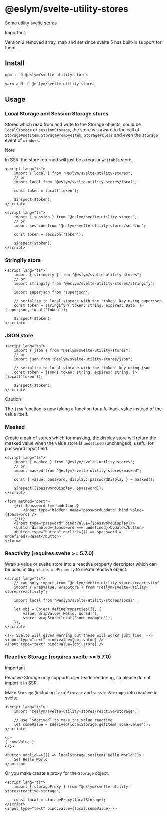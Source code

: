 # @eslym/svelte-utility-stores

Some utility svelte stores

> [!IMPORTANT]  
> Version 2 removed array, map and set since svelte 5 has built-in support for them.

## Install

```bash
npm i -D @eslym/svelte-utility-stores
```

```bash
yarn add -D @eslym/svelte-utility-stores
```

## Usage

### Local Storage and Session Storage stores

Stores which read from and write to the Storage objects, could be `localStorage` or `sessionStorage`,
the store will aware to the call of `Storage#setItem`, `Storage#removeItem`, `Storage#clear` and even
the `storage` event of `windows`.

> [!NOTE]  
> In SSR, the store returned will just be a regular `writable` store.

```svelte
<script lang="ts">
    import { local } from "@eslym/svelte-utility-stores";
    // or
    import local from "@eslym/svelte-utility-stores/local";

    const token = local('token');

    $inspect($token);
</script>
```

```svelte
<script lang="ts">
    import { session } from "@eslym/svelte-utility-stores";
    // or
    import session from "@eslym/svelte-utility-stores/session";

    const token = session('token');

    $inspect($token);
</script>
```

### Stringify store

```svelte
<script lang="ts">
    import { stringify } from "@eslym/svelte-utility-stores";
    // or
    import stringify from "@eslym/svelte-utility-stores/stringify";

    import superjson from 'superjson';

    // serialize to local storage with the 'token' key using superjson
    const token = stringify<{ token: string; expires: Date; }>(superjson, local('token'));

    $inspect($token);
</script>
```

### JSON store

```svelte
<script lang="ts">
    import { json } from "@eslym/svelte-utility-stores";
    // or
    import json from "@eslym/svelte-utility-stores/json";

    // serialize to local storage with the 'token' key using json
    const token = json<{ token: string; expires: string; }>(local('token'));

    $inspect($token);
</script>
```

> [!CAUTION]
> The `json` function is now taking a function for a fallback value instead of the value itself.

### Masked

Create a pair of stores which for masking, the display store will return the masked value when
the value store is `undefined` (unchanged), useful for password input field.

```svelte
<script lang="ts">
    import { masked } from "@eslym/svelte-utility-stores";
    // or
    import masked from "@eslym/svelte-utility-stores/masked";

    const { value: password, display: passwordDisplay } = masked();

    $inspect([$passwordDisplay, $password]);
</script>

<form method="post">
    {#if $password !== undefined}
        <input type="hidden" name="passwordUpdate" bind:value={$password} />
    {/if}
    <input type="password" bind:value={$passwordDisplay}/>
    <button disabled={$password === undefined}>Update</button>
    <button type="button" onclick={() => $password = undefined}>Reset</button>
</form>
```

### Reactivity (requires svelte >= 5.7.0)

Wrap a value or svelte store into a reactive property descriptor which can be used in
`Object.defineProperty` to create reactive object.

```svelte
<script lang="ts">
    // can only import from "@eslym/svelte-utility-stores/reactivity"
    import { wrapValue, wrapStore } from "@eslym/svelte-utility-stores/reactivity";

    import local from "@eslym/svelte-utility-stores/local";

    let obj = Object.defineProperties({}, {
        value: wrapValue('Hello, World!'),
        store: wrapStore(local('some-example')),
    });
</script>

<!-- Svelte will gives warning but these will works just fine  -->
<input type="text" bind:value={obj.value} />
<input type="text" bind:value={obj.store} />

```

### Reactive Storage (requires svelte >= 5.7.0)

> [!IMPORTANT]
> Reactive Storage only supports client-side rendering, so please do not import it in SSR.

Make `Storage` (including `localStorage` and `sessionStorage`) into reactive in svelte.

```svelte
<script lang="ts">
    import "@eslym/svelte-utility-stores/reactive-storage";

    // use `$derived` to make the value reactive
    let someValue = $derived(localStorage.getItem('some-value'));
</script>

<p>
{ someValue }
</p>

<button onclick=>{() => localStorage.setItem('Hello World')}>
    Set Hello World
</button>
```

Or you make create a proxy for the `Storage` object.

```svelte
<script lang="ts">
    import { storageProxy } from "@eslym/svelte-utility-stores/reactive-storage";

    const local = storageProxy(localStorage);
</script>
<input type="text" bind:value={local.someValue} />
```
